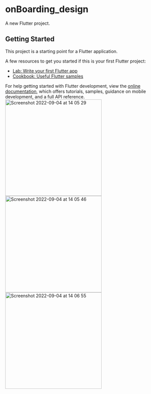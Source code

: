 # onBoarding_design

A new Flutter project.

## Getting Started

This project is a starting point for a Flutter application.

A few resources to get you started if this is your first Flutter project:

- [Lab: Write your first Flutter app](https://docs.flutter.dev/get-started/codelab)
- [Cookbook: Useful Flutter samples](https://docs.flutter.dev/cookbook)

For help getting started with Flutter development, view the
[online documentation](https://docs.flutter.dev/), which offers tutorials,
samples, guidance on mobile development, and a full API reference.
<img width="306" alt="Screenshot 2022-09-04 at 14 05 29" src="https://user-images.githubusercontent.com/77323680/188315015-c427935a-1d1d-4fef-ba47-f57b3e9f833b.png">
<img width="306" alt="Screenshot 2022-09-04 at 14 05 46" src="https://user-images.githubusercontent.com/77323680/188315026-87ade5cc-18a2-408a-a45d-79ad36537409.png">
<img width="306" alt="Screenshot 2022-09-04 at 14 06 55" src="https://user-images.githubusercontent.com/77323680/188315095-a4fe7962-3075-4241-9d5f-7e268fb9f082.png">
